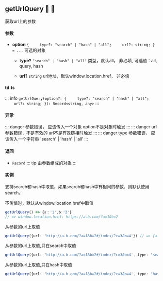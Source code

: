 ## getUrlQuery :tada: :100: 
获取url上的参数
#### 参数 
- **option** `{     type?: "search" | "hash" | "all";     url?: string; } = ...` 可选的对象
 
	- **type?** `"search" | "hash" | "all"` 类型，默认all， 非必填, 可选值：all, query, hash
 
	- **url?** `string` url地址，默认window.location.href， 非必填
 
#### td.ts
::: info
`getUrlQuery(option?: {     type?: "search" | "hash" | "all";     url?: string; }): Record<string, any>`
:::
#### 异常 
::: danger
参数错误， 应该传入一个对象 option不是对象时触发
:::
::: danger
url参数错误，不是有效的  url不是有效链接时触发
:::
::: danger
type 参数错误， 应该传入一个字符串 'search' | 'hash' | 'all'
:::
#### 返回 
- `Record` 
::: tip
由参数组成的对象
:::
#### 实例 
支持search和hash中取值，如果search和hash中有相同的参数，则默认使用search。

不传值时，默认从window.location.href中取值


```ts
getUrlQuery() => {a：'1',b:'2'}
// => window.location.href: https://a.b.com/?a=1&b=2
```
从参数的url上取值


```ts
getUrlQuery({url: 'http://a.b.com/?a=1&b=2#/index/?c=3&b=4'}) // => {a: '1', b: '2', c: '3'}
```
从参数的url上取值,只在search中取值


```ts
getUrlQuery({url: 'http://a.b.com/?a=1&b=2#/index/?c=3&b=4', type: 'search'}) // => {id: '1', b: '2'}
```
从参数的url上取值,只在hash中取值


```ts
getUrlQuery({url: 'http://a.b.com/?a=1&b=2#/index/?c=3&b=4', type: 'hash'}) // => {c: '3', b: '4'}
```
